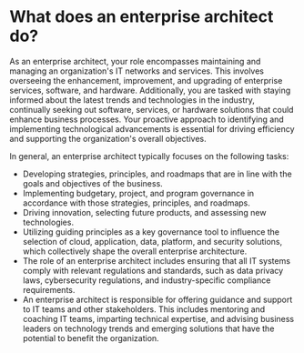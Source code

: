 # What does an enterprise architect do?

As an enterprise architect, your role encompasses maintaining and managing an organization's IT networks and services. This involves overseeing the enhancement, improvement, and upgrading of enterprise services, software, and hardware. Additionally, you are tasked with staying informed about the latest trends and technologies in the industry, continually seeking out software, services, or hardware solutions that could enhance business processes. Your proactive approach to identifying and implementing technological advancements is essential for driving efficiency and supporting the organization's overall objectives.


In general, an enterprise architect typically focuses on the following tasks:

* Developing strategies, principles, and roadmaps that are in line with the goals and objectives of the business.
* Implementing budgetary, project, and program governance in accordance with those strategies, principles, and roadmaps.
* Driving innovation, selecting future products, and assessing new technologies.
* Utilizing guiding principles as a key governance tool to influence the selection of cloud, application, data, platform, and security solutions, which collectively shape the overall enterprise architecture.
* The role of an enterprise architect includes ensuring that all IT systems comply with relevant regulations and standards, such as data privacy laws, cybersecurity regulations, and industry-specific compliance requirements.
* An enterprise architect is responsible for offering guidance and support to IT teams and other stakeholders. This includes mentoring and coaching IT teams, imparting technical expertise, and advising business leaders on technology trends and emerging solutions that have the potential to benefit the organization.
